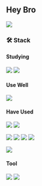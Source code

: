 ## Hey Bro

<img src="https://github-readme-stats.vercel.app/api?username=bbabbungtting&show_icons=true&theme=gotham"> 

<!--
<img src="http://mazassumnida.wtf/api/v2/generate_badge?boj=cj99won">
[![Solved.ac Profile](http://mazassumnida.wtf/api/v2/generate_badge?boj=cj99won)](https://solved.ac/cj99won/)
-->

### 🛠 Stack
#### Studying
<img src="https://img.shields.io/badge/spring%20boot-6DB33F?style=for-the-badge&logo=spring%20Boot&logoColor=white"> <img src="https://img.shields.io/badge/aws-232F3E?style=for-the-badge&logo=amazonaws&logoColor=white">

#### Use Well
<img src="https://img.shields.io/badge/java-007396?style=for-the-badge&logo=java&logoColor=white"> 

#### Have Used
<img src="https://img.shields.io/badge/C-A8B9CC?style=for-the-badge&logo=C&logoColor=white"> <img src="https://img.shields.io/badge/Python-3776AB?style=for-the-badge&logo=Python&logoColor=white">

<img src="https://img.shields.io/badge/html-E34F26?style=for-the-badge&logo=html5&logoColor=white"/> <img src="https://img.shields.io/badge/Javascript-F7DF1E?style=for-the-badge&logo=javascript&logoColor=white"/> <img src="https://img.shields.io/badge/css-1572B6?style=for-the-badge&logo=css3&logoColor=white"/> <img src="https://img.shields.io/badge/node.js-339933?style=for-the-badge&logo=node.js&logoColor=white"/>

<img src="https://img.shields.io/badge/mysql-4479A1?style=for-the-badge&logo=mysql&logoColor=white"/> 

#### Tool
<img src="https://img.shields.io/badge/github-181717?style=for-the-badge&logo=github&logoColor=white"/> <img src="https://img.shields.io/badge/intellij%20idea-000000?style=for-the-badge&logo=intellij%20idea&logoColor=white"/>

<!--
**bbabbungtting/bbabbungtting** is a ✨ _special_ ✨ repository because its `README.md` (this file) appears on your GitHub profile.

Here are some ideas to get you started:

- 🔭 I’m currently working on ...
- 🌱 I’m currently learning ...
- 👯 I’m looking to collaborate on ...
- 🤔 I’m looking for help with ...
- 💬 Ask me about ...
- 📫 How to reach me: ...
- 😄 Pronouns: ...
- ⚡ Fun fact: ...
-->
